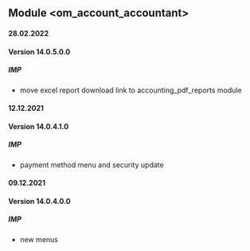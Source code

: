 ## Module <om_account_accountant>

#### 28.02.2022
#### Version 14.0.5.0.0
##### IMP
- move excel report download link to accounting_pdf_reports module

#### 12.12.2021
#### Version 14.0.4.1.0
##### IMP
- payment method menu and security update

#### 09.12.2021
#### Version 14.0.4.0.0
##### IMP
- new menus

